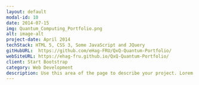 ```yaml
---
layout: default
modal-id: 10
date: 2014-07-15
img: Quantum_Computing_Portfolio.png
alt: image-alt
project-date: April 2014
techStack: HTML 5, CSS 3, Some JavaScript and JQuery
gitHubURL:  https://github.com/eHag-FRU/QxQ-Quantum-Portfolio/
webSiteURL: https://ehag-fru.github.io/QxQ-Quantum-Portfolio/
client: Start Bootstrap
category: Web Development
description: Use this area of the page to describe your project. Lorem ipsum dolor sit amet, consectetur adipisicing elit. Mollitia neque assumenda ipsam nihil, molestias magnam, recusandae quos quis inventore quisquam velit asperiores, vitae? Reprehenderit soluta, eos quod consequuntur itaque. Nam.
---
```

